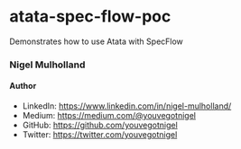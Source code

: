 # atata-spec-flow-poc

Demonstrates how to use Atata with SpecFlow

### Nigel Mulholland

#### Author
* LinkedIn: https://www.linkedin.com/in/nigel-mulholland/
* Medium: https://medium.com/@youvegotnigel
* GitHub: https://github.com/youvegotnigel
* Twitter: https://twitter.com/youvegotnigel


